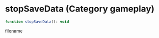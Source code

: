# stopSaveData (Category gameplay)

```js
function stopSaveData(): void
```

[filename](stopSaveData_m.md ':include')